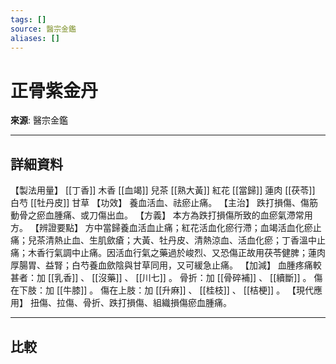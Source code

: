 ```yaml
---
tags: []
source: 醫宗金鑑
aliases: []
---
```


# 正骨紫金丹

**來源**: 醫宗金鑑  

---

## 詳細資料
【製法用量】 [[丁香]] 木香 [[血竭]] 兒茶 [[熟大黃]] 紅花 [[當歸]] 蓮肉 [[茯苓]] 白芍 [[牡丹皮]] 甘草
【功效】
養血活血、祛瘀止痛。
【主治】
跌打損傷、傷筋動骨之瘀血腫痛、或刀傷出血。
【方義】
本方為跌打損傷所致的血瘀氣滯常用方。
【辨證要點】
方中當歸養血活血止痛；紅花活血化瘀行滯；血竭活血化瘀止痛；兒茶清熱止血、生肌歛瘡；大黃、牡丹皮、清熱涼血、活血化瘀；丁香溫中止痛；木香行氣調中止痛。因活血行氣之藥過於峻烈、又恐傷正故用茯苓健脾；蓮肉厚腸胃、益腎；白芍養血歛陰與甘草同用，又可緩急止痛。
【加減】
血腫疼痛較甚者：加 [[乳香]] 、 [[沒藥]] 、 [[川七]] 。
骨折：加 [[骨碎補]] 、 [[續斷]] 。
傷在下肢：加 [[牛膝]] 。
傷在上肢：加 [[升麻]] 、 [[桂枝]] 、 [[桔梗]] 。
【現代應用】
扭傷、拉傷、骨折、跌打損傷、組織損傷瘀血腫痛。

---

## 比較
